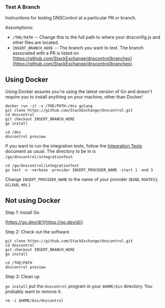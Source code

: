 ### Test A Branch

Instructions for testing DNSControl at a particular PR or branch.

Assumptions:
* `/THE/PATH` -- Change this to the full path to where your dnsconfig.js and other files are located.
* `INSERT_BRANCH_HERE` -- The branch you want to test.  The branch associated with a PR is listed on [https://github.com/StackExchange/dnscontrol/branches](https://github.com/StackExchange/dnscontrol/branches).

## Using Docker

Using Docker assures you're using the latest version of Go and doesn't require you to install anything on your machine, other than Docker!

```shell
docker run -it -v /THE/PATH:/dns golang
git clone https://github.com/StackExchange/dnscontrol.git
cd dnscontrol
git checkout INSERT_BRANCH_HERE
go install
```

```shell
cd /dns
dnscontrol preview
```

If you want to run the integration tests, follow the
[Integration Tests](integration-tests.md) document
as usual. The directory to be in is `/go/dnscontrol/integrationTest`.

```shell
cd /go/dnscontrol/integrationTest
go test -v -verbose -provider INSERT_PROVIDER_NAME -start 1 -end 3
```

Change `INSERT_PROVIDER_NAME` to the name of your provider (`BIND`, `ROUTE53`, `GCLOUD`, etc.)

## Not using Docker

Step 1: Install Go

[https://go.dev/dl/](https://go.dev/dl/)

Step 2: Check out the software

```shell
git clone https://github.com/StackExchange/dnscontrol.git
cd dnscontrol
git checkout INSERT_BRANCH_HERE
go install
```

```shell
cd /THE/PATH
dnscontrol preview
```

Step 3: Clean up

`go install` put the `dnscontrol` program in your `$HOME/bin` directory. You probably want to remove it.

```shell
rm -i $HOME/bin/dnscontrol
```

